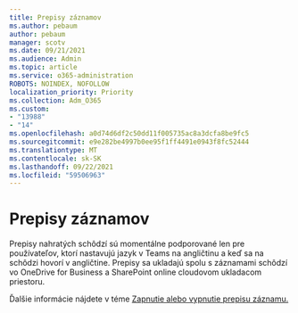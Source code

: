 ```yaml
---
title: Prepisy záznamov
ms.author: pebaum
author: pebaum
manager: scotv
ms.date: 09/21/2021
ms.audience: Admin
ms.topic: article
ms.service: o365-administration
ROBOTS: NOINDEX, NOFOLLOW
localization_priority: Priority
ms.collection: Adm_O365
ms.custom:
- "13988"
- "14"
ms.openlocfilehash: a0d74d6df2c50dd11f005735ac8a3dcfa8be9fc5
ms.sourcegitcommit: e9e282be4997b0ee95f1ff4491e0943f8fc52444
ms.translationtype: MT
ms.contentlocale: sk-SK
ms.lasthandoff: 09/22/2021
ms.locfileid: "59506963"
---
```

# <a name="recording-transcriptions"></a>Prepisy záznamov

Prepisy nahratých schôdzí sú momentálne podporované len pre používateľov, ktorí nastavujú jazyk v Teams na angličtinu a keď sa na schôdzi hovorí v angličtine. Prepisy sa ukladajú spolu s záznamami schôdzí vo OneDrive for Business a SharePoint online cloudovom ukladacom priestoru.

Ďalšie informácie nájdete v téme [Zapnutie alebo vypnutie prepisu záznamu.](https://docs.microsoft.com/microsoftteams/cloud-recording#turn-on-or-turn-off-recording-transcription)